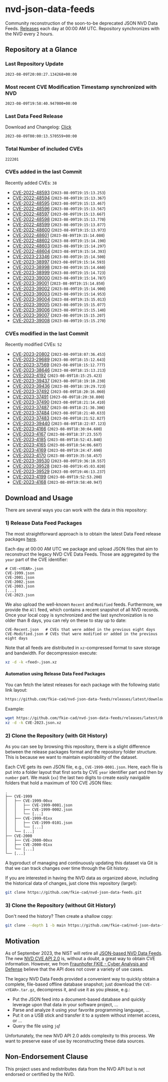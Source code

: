 # nvd-json-data-feeds

Community reconstruction of the soon-to-be deprecated JSON NVD Data Feeds. 
[Releases](https://github.com/fkie-cad/nvd-json-data-feeds/releases/latest) each day at 00:00 AM UTC.
Repository synchronizes with the NVD every 2 hours.

## Repository at a Glance

### Last Repository Update

```plain
2023-08-09T20:00:27.134268+00:00
```

### Most recent CVE Modification Timestamp synchronized with NVD

```plain
2023-08-09T19:58:40.947000+00:00
```

### Last Data Feed Release

Download and Changelog: [Click](https://github.com/fkie-cad/nvd-json-data-feeds/releases/latest)

```plain
2023-08-09T00:00:13.570559+00:00
```

### Total Number of included CVEs

```plain
222201
```

### CVEs added in the last Commit

Recently added CVEs: `38`

* [CVE-2022-48593](CVE-2022/CVE-2022-485xx/CVE-2022-48593.json) (`2023-08-09T19:15:13.253`)
* [CVE-2022-48594](CVE-2022/CVE-2022-485xx/CVE-2022-48594.json) (`2023-08-09T19:15:13.367`)
* [CVE-2022-48595](CVE-2022/CVE-2022-485xx/CVE-2022-48595.json) (`2023-08-09T19:15:13.467`)
* [CVE-2022-48596](CVE-2022/CVE-2022-485xx/CVE-2022-48596.json) (`2023-08-09T19:15:13.567`)
* [CVE-2022-48597](CVE-2022/CVE-2022-485xx/CVE-2022-48597.json) (`2023-08-09T19:15:13.667`)
* [CVE-2022-48598](CVE-2022/CVE-2022-485xx/CVE-2022-48598.json) (`2023-08-09T19:15:13.770`)
* [CVE-2022-48599](CVE-2022/CVE-2022-485xx/CVE-2022-48599.json) (`2023-08-09T19:15:13.877`)
* [CVE-2022-48600](CVE-2022/CVE-2022-486xx/CVE-2022-48600.json) (`2023-08-09T19:15:13.973`)
* [CVE-2022-48601](CVE-2022/CVE-2022-486xx/CVE-2022-48601.json) (`2023-08-09T19:15:14.080`)
* [CVE-2022-48602](CVE-2022/CVE-2022-486xx/CVE-2022-48602.json) (`2023-08-09T19:15:14.190`)
* [CVE-2022-48603](CVE-2022/CVE-2022-486xx/CVE-2022-48603.json) (`2023-08-09T19:15:14.297`)
* [CVE-2022-48604](CVE-2022/CVE-2022-486xx/CVE-2022-48604.json) (`2023-08-09T19:15:14.393`)
* [CVE-2023-23346](CVE-2023/CVE-2023-233xx/CVE-2023-23346.json) (`2023-08-09T19:15:14.500`)
* [CVE-2023-38997](CVE-2023/CVE-2023-389xx/CVE-2023-38997.json) (`2023-08-09T19:15:14.593`)
* [CVE-2023-38998](CVE-2023/CVE-2023-389xx/CVE-2023-38998.json) (`2023-08-09T19:15:14.660`)
* [CVE-2023-38999](CVE-2023/CVE-2023-389xx/CVE-2023-38999.json) (`2023-08-09T19:15:14.723`)
* [CVE-2023-39000](CVE-2023/CVE-2023-390xx/CVE-2023-39000.json) (`2023-08-09T19:15:14.787`)
* [CVE-2023-39001](CVE-2023/CVE-2023-390xx/CVE-2023-39001.json) (`2023-08-09T19:15:14.850`)
* [CVE-2023-39002](CVE-2023/CVE-2023-390xx/CVE-2023-39002.json) (`2023-08-09T19:15:14.900`)
* [CVE-2023-39003](CVE-2023/CVE-2023-390xx/CVE-2023-39003.json) (`2023-08-09T19:15:14.953`)
* [CVE-2023-39004](CVE-2023/CVE-2023-390xx/CVE-2023-39004.json) (`2023-08-09T19:15:15.013`)
* [CVE-2023-39005](CVE-2023/CVE-2023-390xx/CVE-2023-39005.json) (`2023-08-09T19:15:15.077`)
* [CVE-2023-39006](CVE-2023/CVE-2023-390xx/CVE-2023-39006.json) (`2023-08-09T19:15:15.140`)
* [CVE-2023-39007](CVE-2023/CVE-2023-390xx/CVE-2023-39007.json) (`2023-08-09T19:15:15.207`)
* [CVE-2023-39008](CVE-2023/CVE-2023-390xx/CVE-2023-39008.json) (`2023-08-09T19:15:15.270`)


### CVEs modified in the last Commit

Recently modified CVEs: `52`

* [CVE-2023-20802](CVE-2023/CVE-2023-208xx/CVE-2023-20802.json) (`2023-08-09T18:07:36.453`)
* [CVE-2023-29689](CVE-2023/CVE-2023-296xx/CVE-2023-29689.json) (`2023-08-09T18:15:12.643`)
* [CVE-2023-37569](CVE-2023/CVE-2023-375xx/CVE-2023-37569.json) (`2023-08-09T18:15:12.777`)
* [CVE-2023-38646](CVE-2023/CVE-2023-386xx/CVE-2023-38646.json) (`2023-08-09T18:15:13.213`)
* [CVE-2023-4192](CVE-2023/CVE-2023-41xx/CVE-2023-4192.json) (`2023-08-09T18:15:25.423`)
* [CVE-2023-39437](CVE-2023/CVE-2023-394xx/CVE-2023-39437.json) (`2023-08-09T18:19:10.230`)
* [CVE-2023-39436](CVE-2023/CVE-2023-394xx/CVE-2023-39436.json) (`2023-08-09T18:19:29.723`)
* [CVE-2023-37492](CVE-2023/CVE-2023-374xx/CVE-2023-37492.json) (`2023-08-09T18:20:16.060`)
* [CVE-2023-37491](CVE-2023/CVE-2023-374xx/CVE-2023-37491.json) (`2023-08-09T18:20:38.800`)
* [CVE-2023-37490](CVE-2023/CVE-2023-374xx/CVE-2023-37490.json) (`2023-08-09T18:21:14.410`)
* [CVE-2023-37487](CVE-2023/CVE-2023-374xx/CVE-2023-37487.json) (`2023-08-09T18:21:30.300`)
* [CVE-2023-37484](CVE-2023/CVE-2023-374xx/CVE-2023-37484.json) (`2023-08-09T18:21:40.633`)
* [CVE-2023-37483](CVE-2023/CVE-2023-374xx/CVE-2023-37483.json) (`2023-08-09T18:21:52.827`)
* [CVE-2023-39440](CVE-2023/CVE-2023-394xx/CVE-2023-39440.json) (`2023-08-09T18:22:07.123`)
* [CVE-2023-4166](CVE-2023/CVE-2023-41xx/CVE-2023-4166.json) (`2023-08-09T18:30:04.680`)
* [CVE-2023-4167](CVE-2023/CVE-2023-41xx/CVE-2023-4167.json) (`2023-08-09T18:37:23.557`)
* [CVE-2023-4185](CVE-2023/CVE-2023-41xx/CVE-2023-4185.json) (`2023-08-09T18:52:43.840`)
* [CVE-2023-4165](CVE-2023/CVE-2023-41xx/CVE-2023-4165.json) (`2023-08-09T18:54:06.607`)
* [CVE-2023-4169](CVE-2023/CVE-2023-41xx/CVE-2023-4169.json) (`2023-08-09T19:24:47.690`)
* [CVE-2023-4170](CVE-2023/CVE-2023-41xx/CVE-2023-4170.json) (`2023-08-09T19:35:58.457`)
* [CVE-2023-39530](CVE-2023/CVE-2023-395xx/CVE-2023-39530.json) (`2023-08-09T19:36:10.557`)
* [CVE-2023-39528](CVE-2023/CVE-2023-395xx/CVE-2023-39528.json) (`2023-08-09T19:45:03.020`)
* [CVE-2023-39529](CVE-2023/CVE-2023-395xx/CVE-2023-39529.json) (`2023-08-09T19:46:13.237`)
* [CVE-2023-4199](CVE-2023/CVE-2023-41xx/CVE-2023-4199.json) (`2023-08-09T19:52:53.200`)
* [CVE-2023-4168](CVE-2023/CVE-2023-41xx/CVE-2023-4168.json) (`2023-08-09T19:58:40.947`)


## Download and Usage

There are several ways you can work with the data in this repository:

### 1) Release Data Feed Packages

The most straightforward approach is to obtain the latest Data Feed release packages [here](https://github.com/fkie-cad/nvd-json-data-feeds/releases/latest).

Each day at 00:00 AM UTC we package and upload JSON files that aim to reconstruct the legacy NVD CVE Data Feeds.
Those are aggregated by the `year` part of the CVE identifier:

```
# CVE-<YEAR>.json
CVE-1999.json
CVE-2001.json
CVE-2002.json
CVE-2003.json
[...]
CVE-2023.json
```

We also upload the well-known `Recent` and `Modified` feeds.
Furthermore, we provide the `All` feed, which contains a recent snapshot of all NVD records.
Once your local copy is synchronized and the last synchronization is no older than 8 days, you can rely on these to stay up to date:

```plain
CVE-Recent.json   # CVEs that were added in the previous eight days
CVE-Modified.json # CVEs that were modified or added in the previous eight days
```

Note that all feeds are distributed in `xz`-compressed format to save storage and bandwidth.
For decompression execute:

```sh
xz -d -k <feed>.json.xz
```


#### Automation using Release Data Feed Packages

You can fetch the latest releases for each package with the following static link layout:

```sh
https://github.com/fkie-cad/nvd-json-data-feeds/releases/latest/download/CVE-<YEAR>.json.xz
```

Example:

```sh
wget https://github.com/fkie-cad/nvd-json-data-feeds/releases/latest/download/CVE-2023.json.xz
xz -d -k CVE-2023.json.xz
```

### 2) Clone the Repository (with Git History)

As you can see by browsing this repository, there is a slight difference between the release packages format and the repository folder structure.
This is because we want to maintain explorability of the dataset.

Each CVE gets its own JSON file, e.g., `CVE-1999-0001.json`.
Here, each file is put into a folder layout that first sorts by CVE `year` identifier part and then by `number` part.
We mask (`xx`) the last two digits to create easily navigable folders that hold a maximum of 100 CVE JSON files:

```plain
.
├── CVE-1999
│   ├── CVE-1999-00xx
│   │   ├── CVE-1999-0001.json
│   │   ├── CVE-1999-0002.json
│   │   └── [...]
│   ├── CVE-1999-01xx
│   │   ├── CVE-1999-0101.json
│   │   └── [...]
│   └── [...]
├── CVE-2000
│   ├── CVE-2000-00xx
│   ├── CVE-2000-01xx
│   └── [...]
└── [...]
```

A byproduct of managing and continuously updating this dataset via Git is that we can track changes over time through the Git history.

If you are interested in having the NVD data as organized above, including the historical data of changes, just clone this repository (large!):

```sh
git clone https://github.com/fkie-cad/nvd-json-data-feeds.git
```

### 3) Clone the Repository (without Git History)

Don't need the history? Then create a shallow copy:

```sh
git clone --depth 1 -b main https://github.com/fkie-cad/nvd-json-data-feeds.git
```

## Motivation

As of September 2023, the NIST will retire all [JSON-based NVD Data Feeds](https://nvd.nist.gov/vuln/data-feeds#divRetirementBanner-1).
The new [NVD CVE API 2.0](https://nvd.nist.gov/developers/vulnerabilities) is, without a doubt, a great way to obtain CVE information.
However, we from [Fraunhofer FKIE - Cyber Analysis and Defense](https://www.fkie.fraunhofer.de/en/departments/cad.html) believe that the API does not cover a variety of use cases.

The legacy NVD Data Feeds provided a convenient way to quickly obtain a complete, file-based offline database snapshot; just download the `CVE-<YEAR>.tar.gz`, decompress it, and use it as you please, e.g.:

* Put the JSON feed into a document-based database and quickly leverage upon that data in your software project, ...
* Parse and analyze it using your favorite programming language, ...
* Put it on a USB stick and transfer it to a system without internet access, or ...
* Query the file using `jq`!

Unfortunately, the new NVD API 2.0 adds complexity to this process.
We want to preserve ease of use by reconstructing these data sources.

## Non-Endorsement Clause

This project uses and redistributes data from the NVD API but is not endorsed or certified by the NVD.